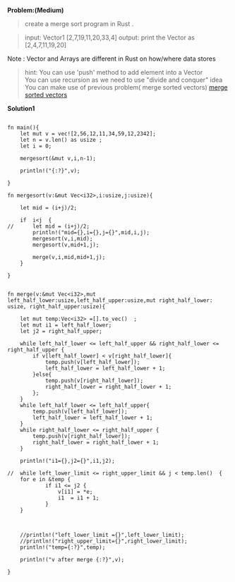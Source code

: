 **Problem:(Medium)**

> create a merge sort program in Rust .

> input: Vector1 [2,7,19,11,20,33,4]
> output: print the Vector as [2,4,7,11,19,20]

Note : Vector and Arrays are different in Rust on how/where data stores

>hint: You can use 'push' method to add element into a Vector<br>
>      You can use recursion as we need to use "divide and conquer" idea<br>
>      You can make use of previous problem( merge sorted vectors)  <a href="rust_merge_sortedvectors.md.md">merge sorted vectors</a>



 
 

**Solution1**

```
 
fn main(){
	let mut v = vec![2,56,12,11,34,59,12,2342];
	let n = v.len() as usize ;
	let i = 0;

	mergesort(&mut v,i,n-1);
	
	println!("{:?}",v);

}

fn mergesort(v:&mut Vec<i32>,i:usize,j:usize){
	
	let mid = (i+j)/2;

	if  i<j  {
//		let mid = (i+j)/2;
		println!("mid={},i={},j={}",mid,i,j);
		mergesort(v,i,mid);
		mergesort(v,mid+1,j);
		
		merge(v,i,mid,mid+1,j);
	}

}

		
fn merge(v:&mut Vec<i32>,mut left_half_lower:usize,left_half_upper:usize,mut right_half_lower: usize, right_half_upper:usize){

	let mut temp:Vec<i32> =[].to_vec()  ;
	let mut i1 = left_half_lower;
	let j2 = right_half_upper;

	while left_half_lower <= left_half_upper && right_half_lower <= right_half_upper {
		if v[left_half_lower] < v[right_half_lower]{
			temp.push(v[left_half_lower]);
			left_half_lower = left_half_lower + 1;
		}else{
		   	temp.push(v[right_half_lower]);
		 	right_half_lower = right_half_lower + 1;
		};
	}
	while left_half_lower <= left_half_upper{
		temp.push(v[left_half_lower]);
		left_half_lower = left_half_lower + 1;
	}
	while right_half_lower <= right_half_upper {
		temp.push(v[right_half_lower]);
		right_half_lower = right_half_lower + 1;
	}

	println!("i1={},j2={}",i1,j2);

//	while left_lower_limit <= right_upper_limit && j < temp.len()  {
	for e in &temp {
			if i1 <= j2 {
				v[i1] = *e;
				i1  = i1 + 1;
			}
	}

	
	
	//println!("left_lower_limit ={}",left_lower_limit);
	//println!("right_upper_limit={}",right_lower_limit);
	println!("temp={:?}",temp);
		
	println!("v after merge {:?}",v);

}






     
```
